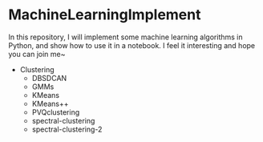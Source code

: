 # MachineLearningImplement
In this repository, I will implement some machine learning algorithms in Python, and show how to use it in a notebook. I feel it interesting and hope you can join me~


* Clustering
    * DBSDCAN
    * GMMs
    * KMeans
    * KMeans++
    * PVQclustering
    * spectral-clustering
    * spectral-clustering-2
